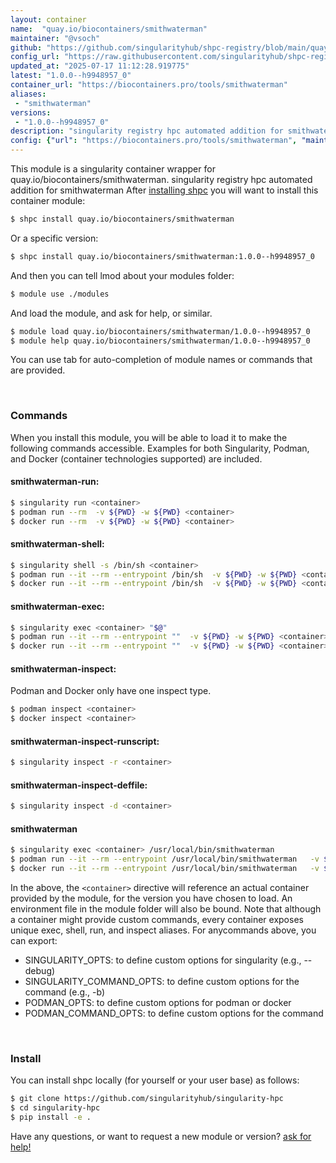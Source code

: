 ```yaml
---
layout: container
name:  "quay.io/biocontainers/smithwaterman"
maintainer: "@vsoch"
github: "https://github.com/singularityhub/shpc-registry/blob/main/quay.io/biocontainers/smithwaterman/container.yaml"
config_url: "https://raw.githubusercontent.com/singularityhub/shpc-registry/main/quay.io/biocontainers/smithwaterman/container.yaml"
updated_at: "2025-07-17 11:12:28.919775"
latest: "1.0.0--h9948957_0"
container_url: "https://biocontainers.pro/tools/smithwaterman"
aliases:
 - "smithwaterman"
versions:
 - "1.0.0--h9948957_0"
description: "singularity registry hpc automated addition for smithwaterman"
config: {"url": "https://biocontainers.pro/tools/smithwaterman", "maintainer": "@vsoch", "description": "singularity registry hpc automated addition for smithwaterman", "latest": {"1.0.0--h9948957_0": "sha256:87cc7439f8312e49192dc934bad7f55ce66140c97f1d888662b50fe25b851d8e"}, "tags": {"1.0.0--h9948957_0": "sha256:87cc7439f8312e49192dc934bad7f55ce66140c97f1d888662b50fe25b851d8e"}, "docker": "quay.io/biocontainers/smithwaterman", "aliases": {"smithwaterman": "/usr/local/bin/smithwaterman"}}
---
```


This module is a singularity container wrapper for quay.io/biocontainers/smithwaterman.
singularity registry hpc automated addition for smithwaterman
After [installing shpc](#install) you will want to install this container module:


```bash
$ shpc install quay.io/biocontainers/smithwaterman
```

Or a specific version:

```bash
$ shpc install quay.io/biocontainers/smithwaterman:1.0.0--h9948957_0
```

And then you can tell lmod about your modules folder:

```bash
$ module use ./modules
```

And load the module, and ask for help, or similar.

```bash
$ module load quay.io/biocontainers/smithwaterman/1.0.0--h9948957_0
$ module help quay.io/biocontainers/smithwaterman/1.0.0--h9948957_0
```

You can use tab for auto-completion of module names or commands that are provided.

<br>

### Commands

When you install this module, you will be able to load it to make the following commands accessible.
Examples for both Singularity, Podman, and Docker (container technologies supported) are included.

#### smithwaterman-run:

```bash
$ singularity run <container>
$ podman run --rm  -v ${PWD} -w ${PWD} <container>
$ docker run --rm  -v ${PWD} -w ${PWD} <container>
```

#### smithwaterman-shell:

```bash
$ singularity shell -s /bin/sh <container>
$ podman run --it --rm --entrypoint /bin/sh  -v ${PWD} -w ${PWD} <container>
$ docker run --it --rm --entrypoint /bin/sh  -v ${PWD} -w ${PWD} <container>
```

#### smithwaterman-exec:

```bash
$ singularity exec <container> "$@"
$ podman run --it --rm --entrypoint ""  -v ${PWD} -w ${PWD} <container> "$@"
$ docker run --it --rm --entrypoint ""  -v ${PWD} -w ${PWD} <container> "$@"
```

#### smithwaterman-inspect:

Podman and Docker only have one inspect type.

```bash
$ podman inspect <container>
$ docker inspect <container>
```

#### smithwaterman-inspect-runscript:

```bash
$ singularity inspect -r <container>
```

#### smithwaterman-inspect-deffile:

```bash
$ singularity inspect -d <container>
```


#### smithwaterman

```bash
$ singularity exec <container> /usr/local/bin/smithwaterman
$ podman run --it --rm --entrypoint /usr/local/bin/smithwaterman   -v ${PWD} -w ${PWD} <container> -c " $@"
$ docker run --it --rm --entrypoint /usr/local/bin/smithwaterman   -v ${PWD} -w ${PWD} <container> -c " $@"
```



In the above, the `<container>` directive will reference an actual container provided
by the module, for the version you have chosen to load. An environment file in the
module folder will also be bound. Note that although a container
might provide custom commands, every container exposes unique exec, shell, run, and
inspect aliases. For anycommands above, you can export:

 - SINGULARITY_OPTS: to define custom options for singularity (e.g., --debug)
 - SINGULARITY_COMMAND_OPTS: to define custom options for the command (e.g., -b)
 - PODMAN_OPTS: to define custom options for podman or docker
 - PODMAN_COMMAND_OPTS: to define custom options for the command

<br>

### Install

You can install shpc locally (for yourself or your user base) as follows:

```bash
$ git clone https://github.com/singularityhub/singularity-hpc
$ cd singularity-hpc
$ pip install -e .
```

Have any questions, or want to request a new module or version? [ask for help!](https://github.com/singularityhub/singularity-hpc/issues)